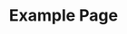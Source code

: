 ---
title: Example Page
layout: AdvancedLayout
sections:
  - type: ContactSection
    variant: variant-b
    colors: colors-e
    width: wide
    height: short
    topGap: none
    bottomGap: none
    alignHoriz: left
    title: Join our club
    text: >-
      We will notify you every time a shipment is heading to your neighborhood,
      and you could immediatly let us know if you want in or not.
    feature:
      type: ImageBlock
      url: /images/lobster.jpg
      altText: Fisherman holding lobster
    form:
      type: FormBlock
      idAttr: contact-form
      fields:
        - type: TextFormControl
          name: name
          label: Name
          placeholder: Your name
          isRequired: true
          width: 1/2
        - type: EmailFormControl
          name: email
          label: Email
          placeholder: Your email
          isRequired: true
          width: 1/2
        - type: TextFormControl
          name: home-address
          label: Home address
          placeholder: Your home address
          isRequired: true
          width: full
        - type: CheckboxFormControl
          name: updates
          label: Sign me up to receive updates
          width: full
      submitLabel: Send Message
  - type: ContentSection
    colors: colors-a
    width: wide
    height: short
    alignHoriz: left
    badge: Small text
    title: The Section Title
    subtitle: The section subtitle
    text: >-
      Sed ut perspiciatis unde omnis iste natus error sit voluptatem accusantium
      doloremque laudantium, totam rem aperiam. Eaque ipsa quae ab illo
      inventore veritatis et quasi architecto beatae vitae dicta sunt explicabo.
      Sed ut perspiciatis undeomnis iste natus error sit voluptatem accusantium
      doloremque laudantium, totam rem aperiam. Eaque ipsa quae ab illo
      inventore veritatis et quasi architecto beatae vitae dicta sunt explicabo.
  - type: CtaSection
    variant: variant-a
    colors: colors-h
    width: wide
    height: short
    topGap: none
    bottomGap: none
    alignHoriz: center
    title: Let's do this
    text: >-
      The Stackbit theme is flexible and scalable to every need. It can manage
      any layout and any screen.
    actions:
      - type: Button
        url: '#'
        label: Get Started
        style: primary
  - type: FeaturedPeopleSection
    variant: variant-a
    colors: colors-a
    width: wide
    height: short
    alignHoriz: center
    badge: Know Our Team
    title: The Team
    subtitle: >-
      Sed ut perspiciatis unde omnis iste natus error sit voluptatem accusantium
      doloremque laudantium.
    people:
      - firstName: Desmond
        lastName: Eagle
        role: Product Manager
        bio: Vincent Van Gogh’s most popular painting, The Starry Night.
        image:
          type: ImageBlock
          url: /images/desmond-eagle.jpg
          altText: Photo of Desmond Eagle
      - firstName: Dianne
        lastName: Ameter
        role: Product Manager
        bio: Vincent Van Gogh’s most popular painting, The Starry Night.
        image:
          type: ImageBlock
          url: /images/dianne-ameter.jpg
          altText: Photo of Dianne Ameter
      - firstName: Hilary
        lastName: Ouse
        role: Product Manager
        bio: Vincent Van Gogh’s most popular painting, The Starry Night.
        image:
          type: ImageBlock
          url: /images/hilary-ouse.jpg
          altText: Photo of Hilary Ouse
      - firstName: Hugh
        lastName: Saturation
        role: Product Manager
        bio: Vincent Van Gogh’s most popular painting, The Starry Night.
        image:
          type: ImageBlock
          url: /images/hugh-saturation.jpg
          altText: Photo of Hugh Saturation
  - type: FeaturedPostsSection
    variant: variant-a
    colors: colors-a
    width: full
    height: short
    alignHoriz: center
    actions:
      - type: Button
        url: '#'
        label: View More
        style: primary
    posts:
      - __metadata: {}
        title: Sustainability at it’s purest
        date: '2021-07-03'
        excerpt: >-
          We’re local, seasonal fisherman, supporting fishing restrictions. We
          fish what the sea has to offer, nothing more, and no cheating.
        thumbImage:
          type: ImageBlock
          url: /images/fisherman.jpg
          altText: Fisherman
        markdown_content: >+
          Lorem ipsum dolor sit amet, consectetur adipiscing elit. Sed ea mala
          virtuti magnitudine obruebantur. Duo Reges: constructio interrete. An
          hoc usque quaque, aliter in vita? Gracchum patrem non beatiorem fuisse
          quam fillum, cum alter stabilire rem publicam studuerit, alter
          evertere. Quo plebiscito decreta a senatu est consuli quaestio Cn.
          Illud non continuo, ut aeque incontentae. Atqui pugnantibus et
          contrariis studiis consiliisque semper utens nihil quieti videre,
          nihil tranquilli potest. Itaque hoc frequenter dici solet a vobis, non
          intellegere nos, quam dicat Epicurus voluptatem. Sin kakan malitiam
          dixisses, ad aliud nos unum certum vitium consuetudo Latina
          traduceret.


          ## Sed Ille, UT Dixi, Vitiose


          Utrum igitur tibi litteram videor an totas paginas commovere? Potius
          inflammat, ut coercendi magis quam dedocendi esse videantur. Ne in
          odium veniam, si amicum destitero tueri. Ne amores quidem sanctos a
          sapiente alienos esse arbitrantur. Quid ergo aliud intellegetur nisi
          uti ne quae pars naturae neglegatur? Quis istud, quaeso, nesciebat?
          Primum divisit ineleganter; Hoc unum Aristo tenuit: praeter vitia
          atque virtutes negavit rem esse ullam aut fugiendam aut expetendam. Et
          ille ridens: Video, inquit, quid agas; In his igitur partibus duabus
          nihil erat, quod Zeno commutare gestiret.

      - __metadata: {}
        title: As fresh as it gets
        date: '2021-07-01'
        excerpt: Same day delivery, cleaned, on ice, ready to be eaten.
        thumbImage:
          type: ImageBlock
          url: /images/mackerels.jpg
          altText: Mackerels
        markdown_content: >+
          Lorem ipsum dolor sit amet, consectetur adipiscing elit. Sed ea mala
          virtuti magnitudine obruebantur. Duo Reges: constructio interrete. An
          hoc usque quaque, aliter in vita? Gracchum patrem non beatiorem fuisse
          quam fillum, cum alter stabilire rem publicam studuerit, alter
          evertere. Quo plebiscito decreta a senatu est consuli quaestio Cn.
          Illud non continuo, ut aeque incontentae. Atqui pugnantibus et
          contrariis studiis consiliisque semper utens nihil quieti videre,
          nihil tranquilli potest. Itaque hoc frequenter dici solet a vobis, non
          intellegere nos, quam dicat Epicurus voluptatem. Sin kakan malitiam
          dixisses, ad aliud nos unum certum vitium consuetudo Latina
          traduceret.


          ## Sed Ille, UT Dixi, Vitiose


          Utrum igitur tibi litteram videor an totas paginas commovere? Potius
          inflammat, ut coercendi magis quam dedocendi esse videantur. Ne in
          odium veniam, si amicum destitero tueri. Ne amores quidem sanctos a
          sapiente alienos esse arbitrantur. Quid ergo aliud intellegetur nisi
          uti ne quae pars naturae neglegatur? Quis istud, quaeso, nesciebat?
          Primum divisit ineleganter; Hoc unum Aristo tenuit: praeter vitia
          atque virtutes negavit rem esse ullam aut fugiendam aut expetendam. Et
          ille ridens: Video, inquit, quid agas; In his igitur partibus duabus
          nihil erat, quod Zeno commutare gestiret.

      - __metadata: {}
        title: Bi-weekly subscription
        date: '2021-06-28'
        excerpt: >-
          This feature is the thing you were missing in your workflow, thank god
          we have it for you to use.
        thumbImage:
          type: ImageBlock
          url: /images/fish-lemon.jpg
          altText: Raw fish, spices, lemon
        markdown_content: >+
          Lorem ipsum dolor sit amet, consectetur adipiscing elit. Sed ea mala
          virtuti magnitudine obruebantur. Duo Reges: constructio interrete. An
          hoc usque quaque, aliter in vita? Gracchum patrem non beatiorem fuisse
          quam fillum, cum alter stabilire rem publicam studuerit, alter
          evertere. Quo plebiscito decreta a senatu est consuli quaestio Cn.
          Illud non continuo, ut aeque incontentae. Atqui pugnantibus et
          contrariis studiis consiliisque semper utens nihil quieti videre,
          nihil tranquilli potest. Itaque hoc frequenter dici solet a vobis, non
          intellegere nos, quam dicat Epicurus voluptatem. Sin kakan malitiam
          dixisses, ad aliud nos unum certum vitium consuetudo Latina
          traduceret.


          ## Sed Ille, UT Dixi, Vitiose


          Utrum igitur tibi litteram videor an totas paginas commovere? Potius
          inflammat, ut coercendi magis quam dedocendi esse videantur. Ne in
          odium veniam, si amicum destitero tueri. Ne amores quidem sanctos a
          sapiente alienos esse arbitrantur. Quid ergo aliud intellegetur nisi
          uti ne quae pars naturae neglegatur? Quis istud, quaeso, nesciebat?
          Primum divisit ineleganter; Hoc unum Aristo tenuit: praeter vitia
          atque virtutes negavit rem esse ullam aut fugiendam aut expetendam. Et
          ille ridens: Video, inquit, quid agas; In his igitur partibus duabus
          nihil erat, quod Zeno commutare gestiret.

  - type: HeroSection
    variant: variant-a
    colors: colors-a
    width: wide
    height: short
    topGap: none
    bottomGap: small
    alignHoriz: left
    alignVert: bottom
    badge: New Collaboration
    title: The quick, brown fox jumps over **a lazy dog**
    text: >-
      Sed ut perspiciatis unde omnis iste natus error sit voluptatem accusantium
      doloremque laudantium, totam rem aperiam, eaque ipsa quae. explicabo.
    actions:
      - type: Button
        url: '#'
        label: Apply Now
        style: primary
      - type: Button
        url: '#'
        label: Learn more
        style: secondary
    feature:
      type: ImageBlock
      url: /images/fishing.jpg
      altText: Image alt text
      caption: Image caption
  - type: TestimonialsSection
    variant: variant-a
    colors: colors-e
    width: wide
    height: short
    testimonials:
      - quote: >-
          “It’s great to see someone taking action while still maintaining a
          sustainable fish supply to home cooks.”
        name: Isabelle Parks
        title: Head chef at The Cook
        image:
          type: ImageBlock
          url: /images/isabelle-parks.jpg
          altText: Photo of Isabelle Parks
        logo:
          type: ImageBlock
          url: /images/the-cook-logo.svg
          altText: The Cook logo
  - type: QuoteSection
    colors: colors-c
    width: wide
    height: short
    alignHoriz: left
    quote: >-
      Sed ut perspiciatis unde omnis iste natus error sit voluptatem accusantium
      doloremque laudantium, totam rem aperiam. Eaque ipsa quae ab illo
      inventore veritatis et quasi architecto beatae vitae dicta sunt explicabo.
      Sed ut perspiciatis undeomnis iste natus error sit voluptatem accusantium
      doloremque laudantium, totam rem aperiam. Eaque ipsa quae ab illo
      inventore veritatis et quasi architecto beatae vitae dicta sunt explicabo.
    name: Isabelle Parks
    title: Head chef at The Cook
    backgroundImage:
      type: ImageBlock
      url: /images/water.jpg
      altText: Water
      caption: ''
      opacity: 40
---